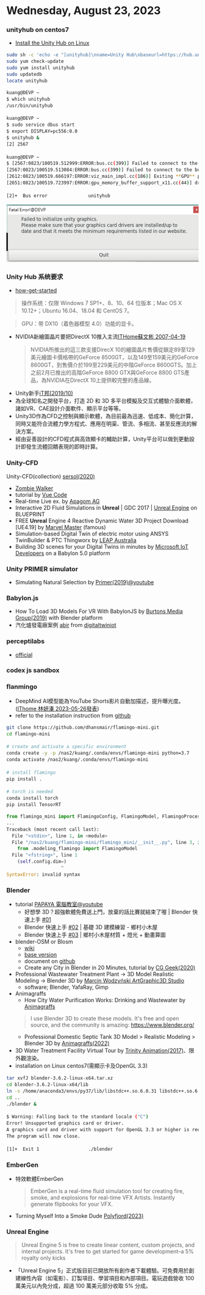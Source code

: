 # Wednesday, August 23, 2023

### unityhub on centos7

- [Install the Unity Hub on Linux](https://docs.unity3d.com/hub/manual/InstallHub.html#install-hub-linux)

```bash
sudo sh -c 'echo -e "[unityhub]\nname=Unity Hub\nbaseurl=https://hub.unity3d.com/linux/repos/rpm/stable\nenabled=1\ngpgcheck=1\ngpgkey=https://hub.unity3d.com/linux/repos/rpm/stable/repodata/repomd.xml.key\nrepo_gpgcheck=1" > /etc/yum.repos.d/unityhub.repo'
sudo yum check-update
sudo yum install unityhub
sudo updatedb
locate unityhub
```

```bash
kuang@DEVP ~
$ which unityhub
/usr/bin/unityhub

kuang@DEVP ~
$ sudo service dbus start
$ export DISPLAY=pc556:0.0
$ unityhub &
[2] 2567

kuang@DEVP ~
$ [2567:0823/100519.512999:ERROR:bus.cc(399)] Failed to connect to the bus: Could not parse server address: Unknown address type (examples of valid types are "tcp" and on UNIX "unix")
[2567:0823/100519.513084:ERROR:bus.cc(399)] Failed to connect to the bus: Could not parse server address: Unknown address type (examples of valid types are "tcp" and on UNIX "unix")
[2612:0823/100519.666197:ERROR:viz_main_impl.cc(186)] Exiting **GPU** process due to errors during initialization
[2651:0823/100519.723997:ERROR:gpu_memory_buffer_support_x11.cc(44)] dri3 extension not supported.

[2]+  Bus error               unityhub
```

![](https://github.com/sinotec2/FAQ/raw/main/attachments/2023-08-23-10-52-36.png)

### Unity Hub 系统要求

- [how-get-started](https://unity.com/cn/download#how-get-started)

> 操作系统：仅限 Windows 7 SP1+、8、10、64 位版本；Mac OS X 10.12+；Ubuntu 16.04、18.04 和 CentOS 7。

> GPU：带 DX10（着色器模型 4.0）功能的显卡。

- NVIDIA新繪圖晶片要把DirectX 10推入主流[ITHome蘇文彬 2007-04-19](https://www.ithome.com.tw/news/43017)
  > NVIDIA所推出的這三款支援DirecX 10的繪圖晶片售價從鎖定89至129美元繪圖卡價格帶的GeForce 8500GT，以及149至159美元的GeForce 8600GT，到售價介於199至229美元的中階GeForce 8600GTS。加上之前2月已推出的高階GeForce 8800 GTX與GeForce 8800 GTS產品，為NVIDIA在DirectX 10上提供較完整的產品線。 
- Unity新手[iT邦(2019/10)](https://ithelp.ithome.com.tw/questions/10195648?sc=pt)
- 為全球知名之開發平台，打造 2D 和 3D 多平台模擬及交互式體驗介面軟體，諸如VR、CAE設計介面軟件、顯示平台等等。
- Unity3D作為CFD之控制與顯示軟體，為目前最為迅速、低成本、簡化計算，同時又能符合流體力學方程式、應用在明渠、管流、多相流、甚至反應流的解決方案。
- 經由妥善設計的CFD程式與高效顯卡的輔助計算，Unity平台可以做到更動設計即發生流體回饋表現的即時計算。

### Unity-CFD

Unity-CFD(collection) [sersol(2020)](https://www.youtube.com/playlist?list=PL9bPchzwVWrzYa24xzqcfuKZls3ak_pF0)
- [Zombie Walker](https://www.youtube.com/watch?v=5zro4xqbKWw&list=PL9bPchzwVWrzYa24xzqcfuKZls3ak_pF0&index=3)
- tutorial by [Vue Code](https://www.youtube.com/watch?v=3r6o8CfRlA4&list=PL9bPchzwVWrzYa24xzqcfuKZls3ak_pF0&index=4)
- Real-time Live ex. by [Apagom AG](https://www.youtube.com/watch?v=55rsJI11FOA&list=PL9bPchzwVWrzYa24xzqcfuKZls3ak_pF0&index=5)
- Interactive 2D Fluid Simulations in **Unreal** | GDC 2017 | [Unreal Engine](https://www.youtube.com/watch?v=5FRH1oJHOvA&list=PL9bPchzwVWrzYa24xzqcfuKZls3ak_pF0&index=6) on BLUEPRINT 
- FREE **Unreal** Engine 4 Reactive Dynamic Water 3D Project Download [UE4.19] by [Marvel Master](https://www.youtube.com/watch?v=rPlj0d1dyys&list=PL9bPchzwVWrzYa24xzqcfuKZls3ak_pF0&index=7) (famous)
- Simulation-based Digital Twin of electric motor using ANSYS TwinBuilder & PTC Thingworx by [LEAP Australia](https://www.youtube.com/watch?v=jFhI882pHnI&list=PL9bPchzwVWrzYa24xzqcfuKZls3ak_pF0&index=8) 
- Building 3D scenes for your Digital Twins in minutes by [Microsoft IoT Developers](https://www.youtube.com/watch?v=OzTagK628FM) on a Babylon 5.0 platform

### Unity PRIMER simulator

- Simulating Natural Selection by [Primer(2019)@youtube](https://www.youtube.com/watch?v=0ZGbIKd0XrM)

### Babylon.js

- How To Load 3D Models For VR With BabylonJS by [Burtons Media Group(2019)](https://www.youtube.com/watch?v=cxoTDEfzLUY) with Blender platform
- 汽化爐發電廠案例 [abir](https://abir.holdings/) from [digitaltwiniot](https://www.babylonjs.com/digitaltwiniot/)

### perceptilabs

- [official](https://www.perceptilabs.com/)

### codex js sandbox
### flanmingo

- DeepMind AI模型能為YouTube Shorts影片自動加描述，提升曝光度。([IThome 林妍溱 2023-05-26發表](https://www.ithome.com.tw/news/157062))
- refer to the installation instruction from [github](https://github.com/dhansmair/flamingo-mini)

```bash
git clone https://github.com/dhansmair/flamingo-mini.git
cd flamingo-mini

# create and activate a specific environment
conda create -y -p /nas2/kuang/.conda/envs/flamingo-mini python=3.7
conda activate /nas2/kuang/.conda/envs/flamingo-mini

# install flamingo
pip install .

# torch is needed
conda install torch 
pip install TensorRT
```

```python
from flamingo_mini import FlamingoConfig, FlamingoModel, FlamingoProcessor
...
Traceback (most recent call last):
  File "<stdin>", line 1, in <module>
  File "/nas2/kuang/flamingo-mini/flamingo_mini/__init__.py", line 3, in <module>
    from .modeling_flamingo import FlamingoModel
  File "<fstring>", line 1
    (self.config.dim=)
                    ^
SyntaxError: invalid syntax
```

### Blender

- tutorial [PAPAYA 電腦教室@youtube](https://www.youtube.com/watch?v=yONLOOCToDA)
  - 好想學 3D？超強軟體免費送上門，放棄的話比賽就結束了喔 | Blender 快速上手 [#01](https://www.youtube.com/watch?v=O-9c4RnS0gI)
  - Blender 快速上手 [#02](https://www.youtube.com/watch?v=tsybA7YLspA) | 基礎 3D 建模練習 - 鄉村小木屋
  - Blender 快速上手 [#03](https://www.youtube.com/watch?v=yONLOOCToDA) | 鄉村小木屋材質 + 燈光 + 動畫算圖
- blender-OSM or Blosm
  - [wiki](https://wiki.openstreetmap.org/wiki/Blender-osm)
  - [base version](https://prochitecture.gumroad.com/l/blender-osm)
  - document on [github](https://github.com/vvoovv/blosm/wiki/Documentation)
  - Create any City in Blender in 20 Minutes, tutorial by [CG Geek(2020)](https://www.youtube.com/watch?v=NW_djQS_N8U)
- Professional Wastewater Treatment Plant -> 3D Model  Realistic Modeling -> Blender 3D by [Marcin Wodzyński ArtGraphic3D Studio](https://www.youtube.com/watch?v=sKlQwxfFgg4)
  - software; Blender, YafaRay, Gimp
- Animagraffs
  - How City Water Purification Works: Drinking and Wastewater by [Animagraffs](https://www.youtube.com/watch?v=KsVfshmK0Ak)
  > I use Blender 3D to create these models. It's free and open source, and the community is amazing: https://www.blender.org/
  - Professional Domestic Septic Tank 3D Model > Realistic Modeling > Blender 3D by [Animagraffs(2022)](https://youtu.be/2phCR7O1myU)
- 3D Water Treatment Facility Virtual Tour by [Trinity Animation(2017)](https://www.youtube.com/watch?v=mdrOY-0MtKQ)、限外觀渲染。
- installation on Linux centos7(需顯示卡及OpenGL 3.3)

```bash
tar xvfJ blender-3.6.2-linux-x64.tar.xz
cd blender-3.6.2-linux-x64/lib
ln -s /home/anaconda3/envs/py37/lib/libstdc++.so.6.0.31 libstdc++.so.6
cd ..
./blender &

$ Warning: Falling back to the standard locale ("C")
Error! Unsupported graphics card or driver.
A graphics card and driver with support for OpenGL 3.3 or higher is required.
The program will now close.

[1]+  Exit 1                  ./blender
```

### EmberGen

- 特效軟體EmberGen
  > EmberGen is a real-time fluid simulation tool for creating fire, smoke, and explosions for real-time VFX Artists. Instantly generate flipbooks for your VFX. 
- Turning Myself Into a Smoke Dude [Polyfjord(2023)](https://youtu.be/vPpjb5whrK4?si=VVNrYS0hMXGUSp2x)

### Unreal Engine

> Unreal Engine 5 is free to create linear content, custom projects, and internal projects. It's free to get started for game development–a 5% royalty only kicks
- 「Unreal Engine 5」正式版目前已開放所有創作者下載體驗。可免費用於創建線性內容（如電影）、訂製項目、學習項目和內部項目。電玩遊戲營收 100 萬美元以內免分成，超過 100 萬美元部分收取 5% 分成。